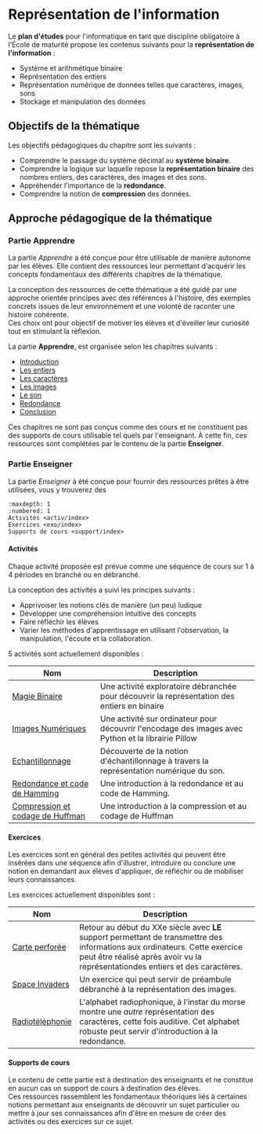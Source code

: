 # Représentation de l'information

Le **plan d'études** pour l'informatique en tant que discipline obligatoire à l'École de maturité propose les contenus suivants pour la **représentation de l'information** : 

- Système et arithmétique binaire
- Représentation des entiers
- Représentation numérique de données telles que caractères, images, sons
- Stockage et manipulation des données

## Objectifs de la thématique

Les objectifs pédagogiques du chapitre sont les suivants : 

- Comprendre le passage du système décimal au **système binaire**. 
- Comprendre la logique sur laquelle repose la **représentation binaire** des nombres entiers, des caractères, des images et des sons.
- Appréhender l’importance de la **redondance**.
- Comprendre la notion de **compression** des données.

## Approche pédagogique de la thématique

### Partie Apprendre

La partie *Apprendre* a été conçue pour être utilisable de manière autonome par les élèves. Elle contient des ressources leur permettant d'acquérir les concepts fondamentaux des différents chapitres de la thématique.

La conception des ressources de cette thématique a été guidé par une approche orientée principes avec des références à l'histoire, des exemples concrets issues de leur environnement et une volonté de raconter une histoire cohérente.  
Ces choix ont pour objectif de motiver les élèves et d'éveiller leur curiosité tout en stimulant la réflexion.

La partie **Apprendre**, est organisée selon les chapitres suivants : 

- [Introduction](appr:repinfo:intro)
- [Les entiers](appr:repinfo:entiers)
- [Les caractères](appr:repinfo:caracteres)
- [Les images](appr:repinfo:images)
- [Le son](appr:repinfo:son)
- [Redondance](appr:repinfo:redondance)
- [Conclusion](appr:repinfo:conclusion)

Ces chapitres ne sont pas conçus comme des cours et ne constituent pas des supports de cours utilisable tel quels par l'enseignant.
À cette fin, ces ressources sont complétées par le contenu de la partie **Enseigner**.

### Partie Enseigner

La partie *Enseigner* à été conçue pour fournir des ressources prêtes à être utilisées, vous y trouverez des 

```{toctree}
:maxdepth: 1
:numbered: 1
Activités <activ/index>
Exercices <exo/index>
Supports de cours <support/index>
```

#### Activités

Chaque activité proposée est prévue comme une séquence de cours sur 1 à 4 périodes en branché ou en débranché.

La conception des activités a suivi les principes suivants :

* Apprivoiser les notions clés de manière (un peu) ludique
* Développer une compréhension intuitive des concepts
* Faire réfléchir les élèves
* Varier les méthodes d'apprentissage en utilisant l'observation, la manipulation, l'écoute et la collaboration.

5 activités sont actuellement disponibles : 

|Nom    | Description |
|-------|---------|
| [Magie Binaire](ens:repinfo:magiebinaire)| Une activité exploratoire débranchée pour découvrir la représentation des entiers en binaire|
| [Images Numériques](ens:repinfo:imagesnumeriques) | Une activité sur ordinateur pour découvrir l'encodage des images avec Python et la librairie Pillow|
| [Echantillonnage](ens:repinfo:echantillonnage) | Découverte de la notion d'échantillonnage à travers la représentation numérique du son.|
| [Redondance et code de Hamming](ens:repinfo:redondancehamming) | Une introduction à la redondance et au code de Hamming.|
| [Compression et codage de Huffman](ens:repinfo:compressionhuffman) | Une introduction à la compression et au codage de Huffman |

<!---
| [Conception d'images](ens:repinfo:conceptionimages) | Une activité sur ordinateur pour créer des images avec un éditeur héxadécimal|
-->

#### Exercices

Les exercices sont en général des petites activités qui peuvent être insérées dans une séquence afin d'illustrer, 
introduire ou conclure une notion en demandant aux élèves d'appliquer, de réfléchir ou de mobiliser leurs connaissances.

Les exercices actuellement disponibles sont :

|Nom    | Description |
|-------|---------|
| [Carte perforée](ens:repinfo:carteperforee) | Retour au début du XXe siècle avec **LE** support permettant de transmettre des informations aux ordinateurs. Cette exercice peut être réalisé après avoir vu la représentationdes entiers et des caractères.|
| [Space Invaders](ens:repinfo:spaceinvaders) | Un exercice qui peut servir de préambule débranché à la représentation des images. |
| [Radiotéléphonie](ens:repinfo:radiotelephonie) | L'alphabet radiophonique, à l'instar du morse montre une *autre* représentation des caractères, cette fois auditive. Cet alphabet robuste peut servir d'introduction à la redondance. |

#### Supports de cours

Le contenu de cette partie est à destination des enseignants et ne constitue en aucun cas un support de cours à destination des élèves.  
Ces ressources rassemblent les fondamentaux théoriques liés à certaines notions permettant aux enseignants de découvrir un sujet particulier ou mettre à jour ses connaissances afin d'être en mesure de créer des activités ou des exercices sur ce sujet. 
